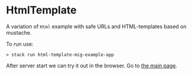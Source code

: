 # HtmlTemplate 

A variation of `Html` example with safe URLs and HTML-templates based on mustache.

To run use:

```
> stack run html-template-mig-example-app
```

After server start we can try it out in the browser. Go to [the main page](http://localhost:8085).
